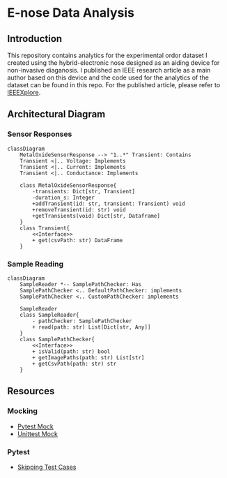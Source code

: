 # E-nose Data Analysis
## Introduction
This repository contains analytics for the experimental ordor dataset I created using the hybrid-electronic nose designed as an aiding device for non-invasive diaganosis. I published an IEEE research article as a main author based on this device and the code used for the analytics of the dataset can be found in this repo. For the published article, please refer to [IEEEXplore](https:/ieeexplore.ieee.org/document/9495905).

## Architectural Diagram

### Sensor Responses
```mermaid
classDiagram
    MetalOxideSensorResponse --> "1..*" Transient: Contains
    Transient <|.. Voltage: Implements
    Transient <|.. Current: Implements
    Transient <|.. Conductance: Implements

    class MetalOxideSensorResponse{
        -transients: Dict[str, Transient]
        -duration_s: Integer
        +addTransient(id: str, transient: Transient) void
        +removeTransient(id: str) void
        +getTransients(void) Dict[str, Dataframe]
    }
    class Transient{
        <<Interface>>
        + get(csvPath: str) DataFrame
    }
```

### Sample Reading
```mermaid
classDiagram
    SampleReader *-- SamplePathChecker: Has
    SamplePathChecker <.. DefaultPathChecker: implements
    SamplePathChecker <.. CustomPathChecker: implements

    SampleReader 
    class SampleReader{
        - pathChecker: SamplePathChecker
        + read(path: str) List[Dict[str, Any]]
    }
    class SamplePathChecker{
        <<Interface>>
        + isValid(path: str) bool
        + getImagePaths(path: str) List[str]
        + getCsvPath(path: str) str
    }
```

## Resources

### Mocking
- [Pytest Mock](https://github.com/pytest-dev/pytest-mock/)
- [Unittest Mock](https://docs.python.org/3/library/unittest.mock.html#patch-object)

### Pytest
- [Skipping Test Cases](https://docs.pytest.org/en/7.1.x/how-to/skipping.html)